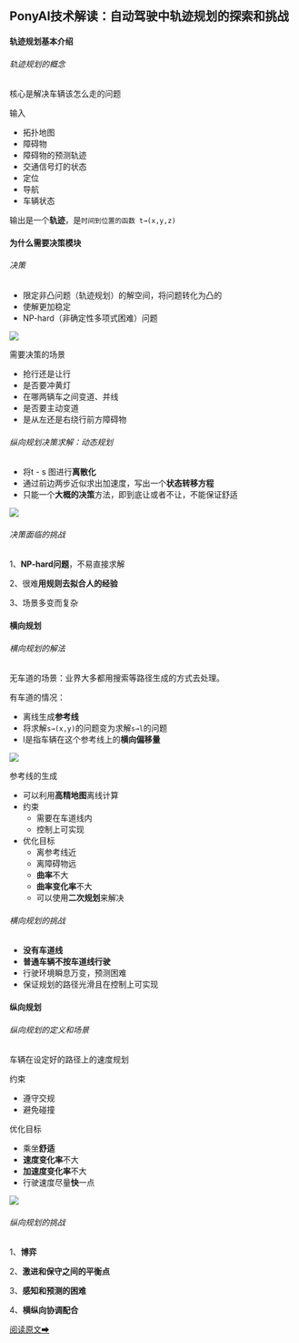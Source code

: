 ## PonyAI技术解读：自动驾驶中轨迹规划的探索和挑战

#### 轨迹规划基本介绍


###### 轨迹规划的概念

核心是解决车辆该怎么走的问题

输入

* 拓扑地图
* 障碍物
* 障碍物的预测轨迹
* 交通信号灯的状态
* 定位
* 导航
* 车辆状态

输出是一个**轨迹**，是`时间到位置的函数 t→(x,y,z)`



#### 为什么需要决策模块
###### 决策

* 限定非凸问题（轨迹规划）的解空间，将问题转化为凸的
* 使解更加稳定
* NP-hard（非确定性多项式困难）问题

![](http://8.134.51.249/DailyRead/assets/images/0120-PonyPlanning-1.webp)

需要决策的场景

* 抢行还是让行
* 是否要冲黄灯
* 在哪两辆车之间变道、并线
* 是否要主动变道
* 是从左还是右绕行前方障碍物



###### 纵向规划决策求解：动态规划

* 将t - s 图进行**离散化**
* 通过前边两步近似求出加速度，写出一个**状态转移方程**
* 只能一个**大概的决策**方法，即到底让或者不让，不能保证舒适

![](http://8.134.51.249/DailyRead/assets/images/0120-PonyPlanning-2.webp)

###### 决策面临的挑战

1、**NP-hard问题**，不易直接求解

2、很难**用规则去拟合人的经验**

3、场景多变而复杂



#### 横向规划

###### 横向规划的解法

无车道的场景：业界大多都用搜索等路径生成的方式去处理。

有车道的情况：

* 离线生成**参考线**
* 将求解`s→(x,y)`的问题变为求解`s→l`的问题
* l是指车辆在这个参考线上的**横向偏移量**

![](http://8.134.51.249/DailyRead/assets/images/0120-PonyPlanning-3.webp)

参考线的生成

* 可以利用**高精地图**离线计算
* 约束
  * 需要在车道线内
  * 控制上可实现
* 优化目标
  * 离参考线近
  * 离障碍物远
  * **曲率**不大
  * **曲率变化率**不大
  * 可以使用**二次规划**来解决



###### 横向规划的挑战

* **没有车道线**
* **普通车辆不按车道线行驶**
* 行驶环境瞬息万变，预测困难
* 保证规划的路径光滑且在控制上可实现



#### 纵向规划

###### 纵向规划的定义和场景

车辆在设定好的路径上的速度规划

约束

* 遵守交规
* 避免碰撞

优化目标

* 乘坐**舒适**
* **速度变化率**不大
* **加速度变化率**不大
* 行驶速度尽量**快**一点

![](http://8.134.51.249/DailyRead/assets/images/0120-PonyPlanning-4.webp)

###### 纵向规划的挑战

1、**博弈**

2、**激进和保守之间的平衡点**

3、**感知和预测的困难**

4、**横纵向协调配合**



[阅读原文➡](https://mp.weixin.qq.com/s/cJNQNDrNyttV9a8UK2SkfQ)